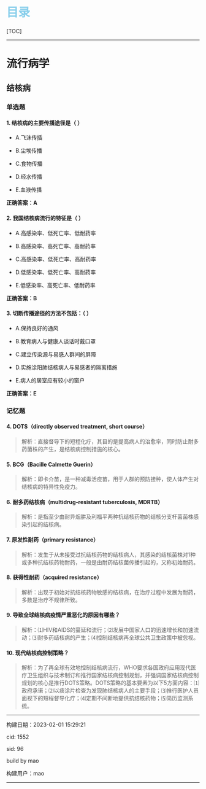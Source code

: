 
<h1 style="font-size:2.2em;color:skyblue;text-align:left">目录</h1>

[TOC]

---






























# 流行病学

## 结核病

### 单选题

#### 1. 结核病的主要传播途径是（ ）

* A.飞沫传插

* B.尘埃传播

* C.食物传播

* D.经水传播

* E.血液传播

**正确答案：A**







#### 2. 我国结核病流行的特征是（ ）

* A.高感染率、低死亡率、低耐药率

* B.高感染率、高死亡率、高耐药率

* C.高感染率、低死亡率、高耐药率

* D.低感染率、低死亡率、高耐药率

* E.低感染率、高死亡率、低耐药率

**正确答案：B**







#### 3. 切断传播途径的方法不包括：（ ）

* A.保持良好的通风

* B.教育病人与健康人谈话时戴口罩

* C.建立传染源与易感人群间的屏障

* D.实施涂阳肺结核病人与易感者的隔离措施

* E.病人的居室应有较小的窗户

**正确答案：E**











### 记忆题

#### 4. DOTS（directly observed treatment, short course）

> 解析：直接督导下的短程化疗，其目的是提高病人的治愈率，同时防止耐多药菌株的产生，是结核病控制措施的核心。







#### 5. BCG（Bacille Calmette Guerin）

> 解析：即卡介苗，是一种减毒活疫苗，用于人群的预防接种，使人体产生对结核病的特异性免疫力。







#### 6. 耐多药结核病（multidrug-resistant tuberculosis, MDRTB）

> 解析：是指至少由耐异烟肼及利福平两种抗结核药物的结核分支杆菌菌株感染引起的结核病。







#### 7. 原发性耐药（primary resistance）

> 解析：发生于从未接受过抗结核药物的结核病人，其感染的结核菌株对1种或多种抗结核药物耐药，一般是由耐药结核菌传播引起的，又称初始耐药。







#### 8. 获得性耐药（acquired resistance）

> 解析：出现于初始对抗结核药物敏感的结核病，在治疗过程中发展为耐药，多数是治疗不规律所致。







#### 9. 导致全球结核病疫情严重恶化的原因有哪些？

> 解析：⑴HIV和AIDS的蔓延和流行；⑵发展中国家人口的迅速增长和加速流动；⑶耐多药结核病的产生；⑷控制结核病再全球公共卫生政策中被忽视。







#### 10. 现代结核病控制策略？

> 解析：为了再全球有效地控制结核病流行，WHO要求各国政府应用现代医疗卫生组织与技术制订和推行国家结核病控制规划，并强调国家结核病控制规划的核心是推行DOTS策略。DOTS策略的基本要素为以下5方面内容：⑴政府承诺；⑵以痰涂片检查为发现肺结核病人的主要手段；⑶推行医护人员面视下的短程督导化疗；⑷定期不间断地提供抗结核药物；⑸简历监测系统。

















---

构建日期：2023-02-01 15:29:21

cid: 1552

sid: 96

build  by  mao

构建用户：mao

---